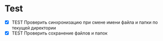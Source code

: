 # Test
- [x] TEST Проверить синхронизацию при смене имени файла и папки по текущей директории
- [x] TEST Проверить сохранение файлов и папок